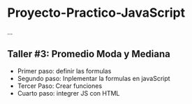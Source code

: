 # Proyecto-Practico-JavaScript

...

## Taller #3: Promedio Moda y Mediana 

- Primer paso: definir las formulas
- Segundo paso: Inplementar la formulas en javaScript 
- Tercer Paso: Crear funciones
- Cuarto paso: integrer JS con HTML  
